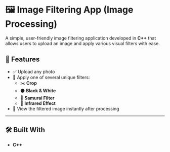 # 🖼️ Image Filtering App (Image Processing)

A simple, user-friendly image filtering application developed in **C++** that allows users to upload an image and apply various visual filters with ease.


## 🚀 Features

- ✅ Upload any photo
- 🎨 Apply one of several unique filters:
  - ✂️ **Crop**
  - ⚫ **Black & White**
  - 🥷 **Samurai Filter**
  - 🌈 **Infrared Effect**
- 📸 View the filtered image instantly after processing

---

## 🛠️ Built With

- **C++**
